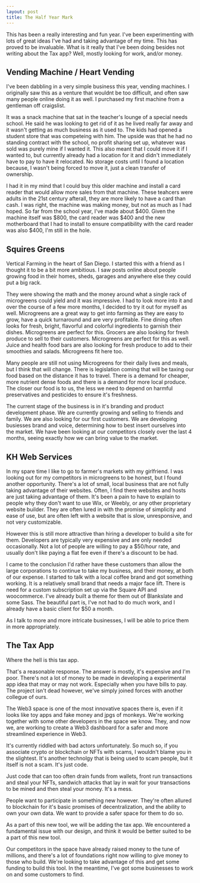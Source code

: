 ```yaml
---
layout: post
title: The Half Year Mark
---
```


This has been a really interesting and fun year. I've been experimenting with lots of great ideas I've had and taking advantage of my time. This has proved to be invaluable.
What is it really that I've been doing besides not writing about the Tax app? Well, mostly looking for work, and/or money. 

## Vending Machine / Heart Vending
I've been dabbling in a very simple business this year, vending machines. I originally saw this as a venture that wouldnt be too difficult, and often saw many people online doing it as well.
I purchased my first machine from a gentleman off craigslist. 

It was a snack machine that sat in the teacher's lounge of a special needs school. He said he was looking to get rid of it
as he lived really far away and it wasn't getting as much business as it used to. The kids had opened a student store that was competeing with him. The upside was that he had no standing
contract with the school, no profit sharing set up, whatever was sold was purely mine if I wanted it. This also meant that I could move it if I wanted to, but currently already had a 
location for it and didn't immediately have to pay to have it relocated. No storage costs until I found a location because, I wasn't being forced to move it, just a clean transfer of ownership.

I had it in my mind that I could buy this older machine and install a card reader that would allow more sales from that machine. These teahcers were adults in the 21st century 
afterall,  they are more likely to have a card than cash. I was right, the machine was making money, but not as much as I had hoped. So far from the school year, I've made about $400.
Given the machine itself was $800, the card reader was $400 and the new motherboard that I had to install to ensure compatibility with the card reader was also $400, I'm still
in the hole.

## Squires Greens
Vertical Farming in the heart of San Diego. I started this with a friend as I thought it to be a bit more ambitious. I saw posts online about people growing food in their homes,
sheds, garages and anywhere else they could put a big rack. 

They were showing the math and the money around what a single rack of microgreens could yield and it was impressive. I had to look more into it and over the course of a few more
months, I decided to try it out for myself as well. Microgreens are a great way to get into farming as they are easy to grow, have a quick turnaround and are very profitable.
Fine dining often looks for fresh, bright, flavorful and colorful ingredients to garnish their dishes. Microgreens are perfect for this. Grocers are also looking for fresh produce
to sell to their customers. Microgreens are perfect for this as well. Juice and health food bars are also looking for fresh produce to add to their smoothies and salads. Microgreens fit
here too.

Many people are still not using Microgreens for their daily lives and meals, but I think that will change. There is legislation coming that will be taxing our food based on the
distance it has to travel. There is a demand for cheaper, more nutrient dense foods and there is a demand for more local produce. The closer our food is to us, the less we 
need to depend on harmful preservatives and pesticides to ensure it's freshness. 

The current stage of the business is in it's branding and product development phase. We are currently growing and selling to friends and family. We are also looking for our first customers.
We are developing busiesses brand and voice, determining how to best insert ourselves into the market. We have been looking at our competitors closely over the last 4 months, seeing exactly
how we can bring value to the market.

## KH Web Services
In my spare time I like to go to farmer's markets with my girlfriend. I was looking out for my competitors in microgreens to be honest, but I found another opportunity.
There's a lot of small, local business that are not fully taking advantage of their websites. Often, I find there websites and hosts are just taking advantage of them.
It's been a pain to have to explain to people why they don't want to use Wix, or Weebly, or any other proprietary website builder. They are often lured in with the promise of
simplicity and ease of use, but are often left with a website that is slow, unresponsive, and not very customizable. 

However this is still more attractive than hiring a developer to build a site for them. Developers are typically very expensive and are only needed occasionally. Not a lot
of people are willing to pay a $50/hour rate, and usually don't like paying a flat fee even if there's a discount to be had. 

I came to the conclusion I'd rather have these customers than allow the large corporations to continue to take my business, and their money, at both of our expense. I started to talk with
a local coffee brand and got something working. It is a relatively small brand that needs a major face lift. There is need for a custom subscription set up via the Square API and
woocommerce. I've already built a theme for them out of Blankslate and some Sass. The beautiful part is, I've not had to do much work, and I already have a basic client for $50 a month. 

As I talk to more and more intricate businesses, I will be able to price them in more appropriately. 

## The Tax App
Where the hell is this tax app.

That's a reasonable response. The answer is mostly, it's expensive and I'm poor. There's not a lot of money to be made in developing a experimental app idea that may or may not work.
Especially when you have bills to pay. The project isn't dead however, we've simply joined forces with another collegue of ours.

The Web3 space is one of the most innovative spaces there is, even if it looks like toy apps and fake money and jpgs of monkeys. We're working together with some other developers in the
space we know. They, and now we, are working to create a Web3 dashboard for a safer and more streamlined experience in Web3.

It's currently riddled with bad actors unfortunately. So much so, if you associate crypto or blockchain or NFTs with scams, I wouldn't blame you in the slightest. It's another technolgy
that is being used to scam people, but it itself is not a scam. It's just code. 

Just code that can too often drain funds from wallets, front run transactions and steal your NFTs, sandwich attacks that lay in wait for your transactions to be mined and then steal your
money. It's a mess.

People want to participate in something new however. They're often allured to blockchain for it's basic promises of decentralization, and the ability to own your own data. We want to 
provide a safer space for them to do so. 

As a part of this new tool, we will be adding the tax app. We encountered a fundamental issue with our design, and think it would be better suited to be a part of this new tool.

Our competitors in the space have already raised money to the tune of millions, and there's a lot of foundations right now willing to give money to those who build.
We're looking to take advantage of this and get some funding to build this tool. In the meantime, I've got some businesses to work on and some customers to find.
